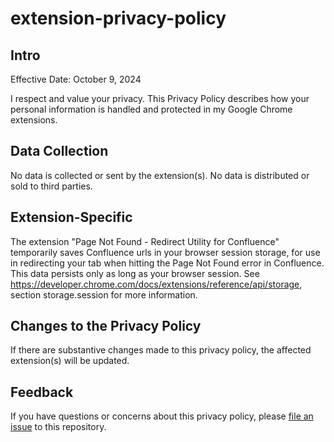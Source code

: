 # extension-privacy-policy

## Intro

Effective Date: October 9, 2024

I respect and value your privacy. This Privacy Policy describes how your personal information is handled and protected in my Google Chrome extensions.

## Data Collection

No data is collected or sent by the extension(s). No data is distributed or sold to third parties.

## Extension-Specific

The extension "Page Not Found - Redirect Utility for Confluence" temporarily saves Confluence urls in your browser session storage, for use in redirecting your tab when hitting the Page Not Found error in Confluence. This data persists only as long as your browser session. See https://developer.chrome.com/docs/extensions/reference/api/storage, section storage.session for more information.

## Changes to the Privacy Policy

If there are substantive changes made to this privacy policy, the affected extension(s) will be updated.

## Feedback

If you have questions or concerns about this privacy policy, please [file an issue](https://github.com/jhutter/extension-privacy-policy/issues/new) to this repository.


